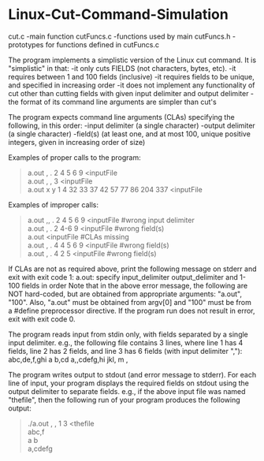 # Linux-Cut-Command-Simulation

cut.c       -main function
cutFuncs.c  -functions used by main 
cutFuncs.h  -prototypes for functions defined in cutFuncs.c

The program implements a simplistic version of the Linux cut command.
It is "simplistic" in that: 
 -it only cuts FIELDS (not characters, bytes, etc).
 -it requires between 1 and 100 fields (inclusive)
 -it requires fields to be unique, and specified in increasing order
 -it does not implement any functionality of cut other than cutting
  fields with given input delimiter and output delimiter 
 -the format of its command line arguments are simpler than cut's
 
The program expects command line arguments (CLAs) specifying the 
following, in this order:
  -input  delimiter (a single character)
  -output delimiter (a single character)
  -field(s) (at least one, and at most 100, unique positive integers, 
   given in increasing order of size)
   
Examples of proper calls to the program:
> a.out , . 2 4 5 6 9 <inputFile  
> a.out , , 3 <inputFile  
> a.out x y 1 4 32 33 37 42 57 77 86 204 337 <inputFile  

Examples of improper calls:
> a.out ,, . 2 4 5 6 9 <inputFile   #wrong input delimiter  
> a.out , . 2 4-6 9 <inputFile      #wrong field(s)  
> a.out  <inputFile                 #CLAs missing  
> a.out , . 4 4 5 6 9 <inputFile    #wrong field(s)  
> a.out , . 4 2 5  <inputFile       #wrong field(s)  

If CLAs are not as required above, print the following message on 
stderr and exit with exit code 1:
a.out: specify input_delimiter output_delimiter and 1-100 fields in order
Note that in the above error message, the following are NOT hard-coded,
but are obtained from appropriate arguments: "a.out", "100". Also,
"a.out" must be obtained from argv[0] and "100" must be from a 
#define preprocessor directive.
If the program run does not result in error, exit with exit code 0.

The program reads input from stdin only, with fields separated by a 
single input delimiter. e.g., the following file contains 3 lines, 
where line 1 has 4 fields, line 2 has 2 fields, and line 3 has 6 
fields (with input delimiter ","):
abc,de,f,ghi
a   b,cd
a,,cdefg,hi  jkl,     m     ,

The program writes output to stdout (and error message to stderr).
For each line of input, your program displays the required fields
on stdout using the output delimiter to separate fields.
e.g., if the above input file was named "thefile", then the following
run of your program produces the following output:
> ./a.out , , 1 3 <thefile  
abc,f  
a   b  
a,cdefg  
>
